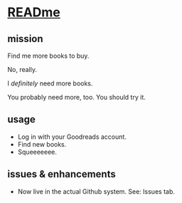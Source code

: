 # [READme](http://read-me.herokuapp.com)
## mission

Find me more books to buy.

No, really.

I *definitely* need more books.

You probably need more, too. You should try it.

## usage

* Log in with your Goodreads account.
* Find new books.
* Squeeeeeee.

## issues & enhancements
* Now live in the actual Github system. See: Issues tab.
